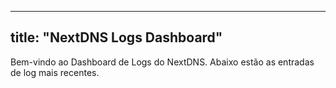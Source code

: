 
---
title: "NextDNS Logs Dashboard"
---

Bem-vindo ao Dashboard de Logs do NextDNS. Abaixo estão as entradas de log mais recentes.
